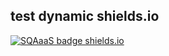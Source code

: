 ## test dynamic shields.io

[![SQAaaS badge shields.io](https://img.shields.io/badge/dynamic/json?label=SQAaaS&color=green&query=$.assessment&url=https://github.com/orviz/fantastic-guacamole/raw/main/badge.json)](https://api.eu.badgr.io/public/assertions/U-GSO-5DS-qHf5I3MernmQ "SQAaaS silver badge achieved")
